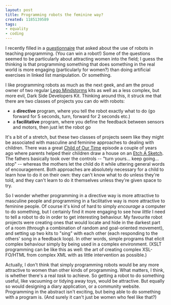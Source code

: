 ```yaml
---
layout: post
title: Programming robots the feminine way?
created: 1185139589
tags:
- equality
- coding
---
```

I recently filled in a [questionnaire][1] that asked about the use of robots in teaching programming. (You can win a robot!) Some of the questions seemed to be particularly about attracting women into the field; I guess the thinking is that programming something that does something in the real world is more engaging (particularly for women?) than doing artificial exercises in linked list manipulation. Or something.

[1]: https://www.surveymonkey.com/s.aspx?sm=yrLrPneVwzAm50dPNax3gQ_3d_3d "Survey on Robots in Computer Science Education"

I like programming robots as much as the next geek, and am the proud owner of two regular [Lego Mindstorms][2] kits as well as a less complex, but more evil, Dark Side Developers Kit. Thinking around this, it struck me that there are two classes of projects you can do with robots:

  * a **directive** program, where you tell the robot exactly what to do (go forward for 5 seconds, turn, forward for 2 seconds etc.)
  * a **facilitative** program, where you define the feedback between sensors and motors, then just let the robot go

[2]: http://mindstorms.lego.com/ "Lego Mindstorms NXT"

<!--break-->

It's a bit of a stretch, but these two classes of projects seem like they might be associated with masculine and feminine approaches to dealing with children. There was a great [Child of Our Time][3] episode a couple of years ago where parents helped their children draw a house on an [Etch A Sketch][4]. The fathers basically took over the controls -- "turn yours... keep going... stop" -- whereas the mothers let the child do it while uttering general words of encouragement. Both approaches are absolutely necessary for a child to learn how to do it on their own: they can't know what to do unless they're told, and they can't learn to do it themselves unless they're given space to try.

So I wonder whether programming in a directive way is more attractive to masculine people and programming in a facilitative way is more attractive to feminine people. Of course it's kind of hard to simply *encourage* a computer to do something, but I certainly find it more engaging to see how *little* I need to tell a robot to do in order to get interesting behaviour. My favourite robot projects were creating ones that would locate and hide in the darkest part of a room (through a combination of random and goal-oriented movement), and setting up two kits to "sing" with each other (each responding to the others' song in a feedback loop). In other words, simple programs that elicit complex behaviour simply by being used in a complex environment. (XSLT programming can be like this as well: the art of creating complex XSL-FO/HTML from complex XML with as little intervention as possible.)

[3]: http://www.bbc.co.uk/parenting/tv_and_radio/child_of_our_time/ "BBC: Child of Our Time"
[4]: http://en.wikipedia.org/wiki/Etch_A_Sketch "Wikipedia: Etch A Sketch"

Actually, I don't think that simply programming robots would be any more attractive to women than other kinds of programming. What matters, I think, is whether there's a real *task* to achieve. So getting a robot to do something useful, like vacuuming or tidying away toys, would be attractive. But equally so would designing a diary application, or a community website. Programming in the abstract isn't exciting, but being able to do something with a program is. (And surely it can't just be women who feel like that?)
